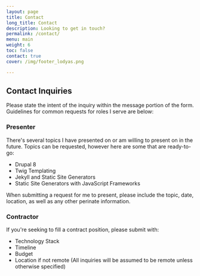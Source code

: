 ```yaml
---
layout: page
title: Contact
long_title: Contact
description: Looking to get in touch?
permalink: /contact/
menu: main
weight: 6
toc: false
contact: true
cover: /img/footer_lodyas.png

---
```


## Contact Inquiries

Please state the intent of the inquiry within the message portion of the form. Guidelines for common requests for roles I serve are below:

### Presenter

There's several topics I have presented on or am willing to present on in the future. Topics can be requested, however here are some that are ready-to-go:

* Drupal 8
* Twig Templating
* Jekyll and Static Site Generators
* Static Site Generators with JavaScript Frameworks

When submitting a request for me to present, please include the topic, date, location, as well as any other perinate information.

### Contractor

If you're seeking to fill a contract position, please submit with:

* Technology Stack
* Timeline
* Budget
* Location if not remote (All inquiries will be assumed to be remote unless otherwise specified)
